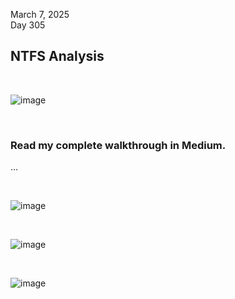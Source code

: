 March 7, 2025<br>
Day 305<br>
<h2>NTFS Analysis</h2>

<br>

![image](https://github.com/user-attachments/assets/7441c951-ceb0-47da-8b7c-9f9c03e81826)

<br>

<h3>Read my complete walkthrough in Medium.</h3>

<p>...</p>

<br>


![image](https://github.com/user-attachments/assets/288472b5-7284-4412-8d46-2d673e4d0796)

<br>

![image](https://github.com/user-attachments/assets/e260f3df-a8f5-4039-99e8-aa8da50ddb6c)

<br>

![image](https://github.com/user-attachments/assets/bddd7f92-4915-4d06-b3a5-f3086635f9e9)
